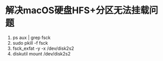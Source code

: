 # 解决macOS硬盘HFS+分区无法挂载问题
 1. ps aux | grep fsck
 2. sudo pkill -f fsck
 3. fsck_exfat -y -x /dev/disk2s2 
 4. diskutil mount /dev/disk2s2
